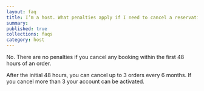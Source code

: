 ```yaml
---
layout: faq
title: I’m a host. What penalties apply if I need to cancel a reservation?
summary:
published: true
collections: faqs
category: host
---
```


No. There are no penalties if you cancel any booking within the first
48 hours of an order.

After the initial 48 hours, you can cancel up to 3 orders every 6 months.
If you cancel more than 3 your account can be activated.
